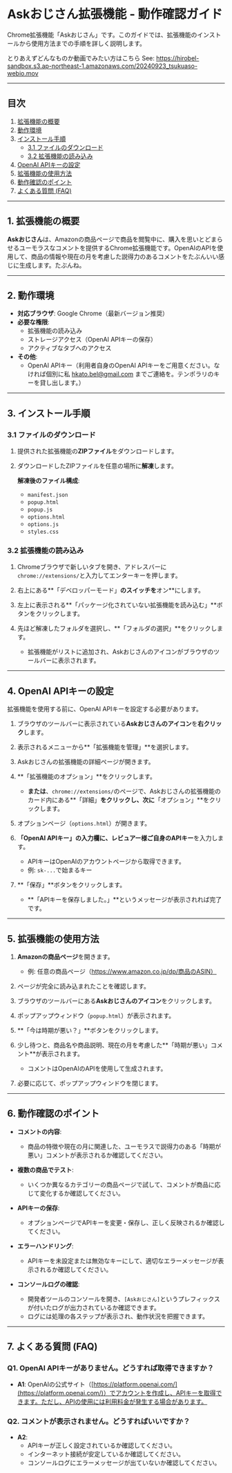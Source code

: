 # Askおじさん拡張機能 - 動作確認ガイド

Chrome拡張機能「Askおじさん」です。このガイドでは、拡張機能のインストールから使用方法までの手順を詳しく説明します。

とりあえずどんなものか動画でみたい方はこちら
See: https://hirobel-sandbox.s3.ap-northeast-1.amazonaws.com/20240923_tsukuaso-webio.mov

---

## 目次

1. [拡張機能の概要](#1-拡張機能の概要)
2. [動作環境](#2-動作環境)
3. [インストール手順](#3-インストール手順)
   - [3.1 ファイルのダウンロード](#31-ファイルのダウンロード)
   - [3.2 拡張機能の読み込み](#32-拡張機能の読み込み)
4. [OpenAI APIキーの設定](#4-openai-apiキーの設定)
5. [拡張機能の使用方法](#5-拡張機能の使用方法)
6. [動作確認のポイント](#6-動作確認のポイント)
7. [よくある質問 (FAQ)](#7-よくある質問-faq)

---

## 1. 拡張機能の概要

**Askおじさん**は、Amazonの商品ページで商品を閲覧中に、購入を思いとどまらせるユーモラスなコメントを提供するChrome拡張機能です。OpenAIのAPIを使用して、商品の情報や現在の月を考慮した説得力のあるコメントをたぶんいい感じに生成します。たぶんね。

---

## 2. 動作環境

- **対応ブラウザ**: Google Chrome（最新バージョン推奨）
- **必要な権限**:
  - 拡張機能の読み込み
  - ストレージアクセス（OpenAI APIキーの保存）
  - アクティブなタブへのアクセス
- **その他**:
  - OpenAI APIキー（利用者自身のOpenAI APIキーをご用意ください。なければ個別に私 hkato.bel@gmail.com までご連絡を。テンポラリのキーを貸し出します。）

---

## 3. インストール手順

### 3.1 ファイルのダウンロード

1. 提供された拡張機能の**ZIPファイル**をダウンロードします。
2. ダウンロードしたZIPファイルを任意の場所に**解凍**します。

   **解凍後のファイル構成**:

   - `manifest.json`
   - `popup.html`
   - `popup.js`
   - `options.html`
   - `options.js`
   - `styles.css`

### 3.2 拡張機能の読み込み

1. Chromeブラウザで新しいタブを開き、アドレスバーに`chrome://extensions/`と入力してエンターキーを押します。

2. 右上にある**「デベロッパーモード」**のスイッチを**オン**にします。

3. 左上に表示される**「パッケージ化されていない拡張機能を読み込む」**ボタンをクリックします。

4. 先ほど解凍したフォルダを選択し、**「フォルダの選択」**をクリックします。

   - 拡張機能がリストに追加され、Askおじさんのアイコンがブラウザのツールバーに表示されます。

---

## 4. OpenAI APIキーの設定

拡張機能を使用する前に、OpenAI APIキーを設定する必要があります。

1. ブラウザのツールバーに表示されている**Askおじさんのアイコン**を**右クリック**します。

2. 表示されるメニューから**「拡張機能を管理」**を選択します。

3. Askおじさんの拡張機能の詳細ページが開きます。

4. **「拡張機能のオプション」**をクリックします。

   - **または**、`chrome://extensions/`のページで、Askおじさんの拡張機能のカード内にある**「詳細」**をクリックし、次に**「オプション」**をクリックします。

5. オプションページ（`options.html`）が開きます。

6. **「OpenAI APIキー」**の入力欄に、レビュアー様ご自身の**APIキー**を入力します。

   - APIキーはOpenAIのアカウントページから取得できます。
   - 例: `sk-...`で始まるキー

7. **「保存」**ボタンをクリックします。

   - **「APIキーを保存しました。」**というメッセージが表示されれば完了です。

---

## 5. 拡張機能の使用方法

1. **Amazonの商品ページ**を開きます。

   - 例: 任意の商品ページ（https://www.amazon.co.jp/dp/商品のASIN）

2. ページが完全に読み込まれたことを確認します。

3. ブラウザのツールバーにある**Askおじさんのアイコン**をクリックします。

4. ポップアップウィンドウ（`popup.html`）が表示されます。

5. **「今は時期が悪い？」**ボタンをクリックします。

6. 少し待つと、商品名や商品説明、現在の月を考慮した**「時期が悪い」コメント**が表示されます。

   - コメントはOpenAIのAPIを使用して生成されます。

7. 必要に応じて、ポップアップウィンドウを閉じます。

---

## 6. 動作確認のポイント

- **コメントの内容**:
  - 商品の特徴や現在の月に関連した、ユーモラスで説得力のある「時期が悪い」コメントが表示されるか確認してください。

- **複数の商品でテスト**:
  - いくつか異なるカテゴリーの商品ページで試して、コメントが商品に応じて変化するか確認してください。

- **APIキーの保存**:
  - オプションページでAPIキーを変更・保存し、正しく反映されるか確認してください。

- **エラーハンドリング**:
  - APIキーを未設定または無効なキーにして、適切なエラーメッセージが表示されるか確認してください。

- **コンソールログの確認**:
  - 開発者ツールのコンソールを開き、`[Askおじさん]`というプレフィックスが付いたログが出力されているか確認できます。
  - ログには処理の各ステップが表示され、動作状況を把握できます。

---

## 7. よくある質問 (FAQ)

### Q1. OpenAI APIキーがありません。どうすれば取得できますか？

- **A1**: OpenAIの公式サイト（[https://platform.openai.com/](https://platform.openai.com/)）でアカウントを作成し、APIキーを取得できます。ただし、APIの使用には利用料金が発生する場合があります。

### Q2. コメントが表示されません。どうすればいいですか？

- **A2**:
  - APIキーが正しく設定されているか確認してください。
  - インターネット接続が安定しているか確認してください。
  - コンソールログにエラーメッセージが出ていないか確認してください。
